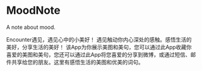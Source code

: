 # MoodNote
A note about mood.

Encounter遇见，遇见心中的小美好！
遇见触动你内心深处的感触。感悟生活的美好，分享生活的美好！
该App为你展示美图和美句，您可以通过此App收藏你喜爱的美图和美句，您还可以通过此App将您喜爱的分享到微博，或通过短信、邮件共享给您的朋友。这里有感悟生活的美图和优美的词句。